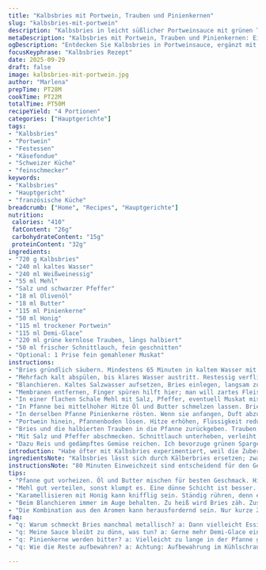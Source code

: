 ```yaml
---
title: "Kalbsbries mit Portwein, Trauben und Pinienkernen"
slug: "kalbsbries-mit-portwein"
description: "Kalbsbries in leicht süßlicher Portweinsauce mit grünen Trauben und gerösteten Pinienkernen. Entrahmt von Röstaromen und feiner Kräuternote der Schnittlauch, ein aromatisches Hauptgericht für vier Personen. Die Zubereitung braucht Geduld bei der Vorbehandlung des Wirsingbries, anschließendes Blanchieren verleiht zarte Struktur. Das Andicken der Sauce mit handelsüblichem Demi-Glace ergibt Tiefe. Honig liefert die karamellige Basis, der Portwein setzt fruchtige Highlights. Vorsicht mit der Hitze: Bratzeit genau beobachten, sonst zu trocken. Klassisch mit Reis und knackigem Gemüse serviert, dabei auf die Konsistenz der Beilagen achten."
metaDescription: "Kalbsbries mit Portwein, Trauben und Pinienkernen: Ein aromatisches Hauptgericht, perfekt für Feinschmecker und besondere Anlässe."
ogDescription: "Entdecken Sie Kalbsbries in Portweinsauce, ergänzt mit Trauben und Pinienkernen – ein festliches Gericht mit zarter Textur und intensiven Aromen."
focusKeyphrase: "Kalbsbries Rezept"
date: 2025-09-29
draft: false
image: kalbsbries-mit-portwein.jpg
author: "Marlena"
prepTime: PT28M
cookTime: PT22M
totalTime: PT50M
recipeYield: "4 Portionen"
categories: ["Hauptgerichte"]
tags:
- "Kalbsbries"
- "Portwein"
- "Festessen"
- "Käsefondue"
- "Schweizer Küche"
- "feinschmecker"
keywords:
- "Kalbsbries"
- "Hauptgericht"
- "französische Küche"
breadcrumb: ["Home", "Recipes", "Hauptgerichte"]
nutrition: 
 calories: "410"
 fatContent: "26g"
 carbohydrateContent: "15g"
 proteinContent: "32g"
ingredients:
- "720 g Kalbsbries"
- "240 ml kaltes Wasser"
- "240 ml Weißweinessig"
- "55 ml Mehl"
- "Salz und schwarzer Pfeffer"
- "18 ml Olivenöl"
- "18 ml Butter"
- "115 ml Pinienkerne"
- "50 ml Honig"
- "115 ml trockener Portwein"
- "115 ml Demi-Glace"
- "220 ml grüne kernlose Trauben, längs halbiert"
- "50 ml frischer Schnittlauch, fein geschnitten"
- "Optional: 1 Prise fein gemahlener Muskat"
instructions:
- "Bries gründlich säubern. Mindestens 65 Minuten in kaltem Wasser mit Essig einweichen. Wichtig: Verunreinigungen und Blut aus dem Gewebe lösen. Kühlung erforderlich, um Frische zu erhalten."
- "Mehrfach kalt abspülen, bis klares Wasser austritt. Restessig verfliegt."
- "Blanchieren. Kaltes Salzwasser aufsetzen, Bries einlegen, langsam zum Kochen bringen. 10-12 Minuten bei milder Blasenbildung, bis die Textur fest, aber noch elastisch ist. Sofort in Eiswasser abschrecken für Stoppen des Garprozesses und damit weiße Farbe bleibt."
- "Membranen entfernen, Finger spüren hilft hier; man will zartes Fleisch sehen, keine faserigen Hüllen. Bries in dünne Scheiben schneiden, etwa 1 cm dick – zu dick wird zäh, zu dünn verliert Biss."
- "In einer flachen Schale Mehl mit Salz, Pfeffer, eventuell Muskat mischen. Bries darin wenden, überschüssiges Mehl abschütteln, sonst brennt es in der Pfanne an."
- "In Pfanne bei mittelhoher Hitze Öl und Butter schmelzen lassen. Bries darin jeweils 2 ½ Minuten pro Seite anbraten. Farbe aufmerksam beobachten, sie sollte schön goldbraun werden, nicht dunkelbraun oder schwarz. Herausnehmen, kurz ruhen lassen, warm halten unter Alufolie."
- "In derselben Pfanne Pinienkerne rösten. Wenn sie anfangen, Duft abzugeben und leicht braun werden, Honig zugeben. Rühren, bis die Mischung blubbert und karamellisiert. Hier ist Timing wichtig: nicht verbrennen lassen."
- "Portwein hinein, Pfannenboden lösen. Hitze erhöhen, Flüssigkeit reduzieren auf etwa die Hälfte. Dann die Demi-Glace unterrühren. Eine dicke, glänzende Sauce entsteht. Am besten regelmäßig rühren, um Anbrennen zu vermeiden."
- "Bries und die halbierten Trauben in die Pfanne zurückgeben. Trauben bringen frische Säure und leichte Süße, lösen das Geschmacksspiel auf. Nur erwärmen, maximal 1-2 Minuten, Farbe der Trauben soll frisch bleiben, Bries zart wärmen."
- "Mit Salz und Pfeffer abschmecken. Schnittlauch unterheben, verleiht Frische und Grün. Sofort servieren, damit die Sauce nicht einfriert oder austrocknet."
- "Dazu Reis und gedämpftes Gemüse reichen. Ich bevorzuge grünen Spargel oder junge Karotten. Wichtig: Gemüse knackig, Reis locker. Ein schweres Kartoffelpüree würde erdrücken, finde ich."
introduction: "Habe öfter mit Kalbsbries experimentiert, weil die Zubereitung nicht überall gelingt – entweder zäh oder muffig. Der Trick liegt im langen Einweichen in Essigwasser, danach wirklich gründlich spülen. Blanchieren bei niedriger Temperatur für feste aber nicht harte Konsistenz, sonst zerfällt es. Beim Braten Öl und Butter kombinieren, gibt sowohl hohe Brattemperatur als auch Aromatik. Honig zum Karamellisieren, dann Portwein für die fruchtige Note. Die Trauben bringen einen interessanten, frischen Gegensatz. Immer darauf achten, dass der Bries nicht zu lange liegt, sonst wird er trocken und verliert den Biss. Schnittlauch optional, aber wichtig für die Frische. Klassiker mit Reis und Gemüse, vorher einmal Dosierung bei Pinienkernen testen – zu lange gemischt schmecken sie schnell gammel. Würze lieber schrittweise. Die reduzierten Flüssigkeiten und die karamellisierte Oberfläche sorgen für eine samtige Textur und konzentrierten Geschmack."
ingredientsNote: "Kalbsbries lässt sich durch Kälberbries ersetzen; zwar etwas fester, aber funktioniert. Wer keine Demi-Glace findet, kann Rinderfond nehmen, anschließend mit Zitronensaft und etwas Tomatenmark verfeinern zum Ausgleich. Weißer Portwein ist wichtig, roter verändert den Geschmack zu süß. Trauben dürfen nicht zu reif sein, sonst zerfallen sie in der Sauce. Honig sollte nicht zu dunkel sein, sonst verbrennt er leicht; alternativ Ahornsirup verwenden. Pinienkerne sind einfach zum Rösten, aber vorsicht bei Hitze – schneller Kontrollverlust bedeutet Bitterstoffe. Frischer Schnittlauch gibt den letzten Akzent; getrockneter ist zu schwach. Die Mehlschicht muss dünn sein, sonst wird Bries rundherum eine feste Kruste, die Mundgefühl stört."
instructionsNote: "80 Minuten Einweichzeit sind entscheidend für den Geschmack und die Textur des Bries. Das Blanchieren passiert nicht in großer Hitze, sondern langsam – das verhindert das Auslaugen von Aromen. Membranen entfernen fühlt sich anfangs ungewohnt an, mit etwas Übung bekommt man es fix hin, am besten mit Küchentuch angreifen. Beim Anbraten auf mittelhoher Hitze bleiben, sonst verbrennt das Mehl. Pinienkerne bis leicht goldgelb rösten, riecht intensiv und nussig, wenn diese Note fehlt, eher zu kurz gewesen. Honig direkt in die heiße Pfanne geben, hört sich an wie ein leises Blubbern, wenn Karamell entsteht. Portwein und Demi-Glace brauchen etwas Zeit zum Eindicken – wartet geduldig, sonst bleibt die Sauce zu flüssig. Trauben nur kurz erwärmen, sonst verlieren sie Biss und frische Farbe. Die Schnittlauchnote am Ende sorgt für Frische. Sauce während des Reduzierens aufmerksam beobachten, oben bildet sich schneller leichte Haut – mit Schneebesen unterrühren. Die Kombination war für mich erst ungewohnt, jetzt liebe ich den Kontrast zwischen Süße, Säure und der zarten Textur."
tips:
- "Pfanne gut vorheizen. Öl und Butter mischen für besten Geschmack. Hitze aber nie zu hoch einstellen. Mag das Aroma beim Braten. Das Bries wird knusprig und zart. Thermometer nicht brauchbar. Fingerfertigkeit ist wichtig. Farben korrekt beobachten."
- "Mehl gut verteilen, sonst klumpt es. Eine dünne Schicht ist besser. Bei der Vorbereitung Zeit nehmen. Erst wenn die Konsistenz stimmt, weiterarbeiten. Dann jeder Biss ist herrlich. Trauben müssen frisch sein. Zu reife Trauben zerfallen schnell."
- "Karamellisieren mit Honig kann knifflig sein. Ständig rühren, denn es wird schnell dunkel. Dunkel werden = bitter. Stückchenweise ausprobieren. Auch Aromen intensivieren kann gut sein beim Kochen. Alternative Honig: Ahornsirup, aber auch Dosierung beobachten."
- "Beim Blanchieren immer im Auge behalten. Zu heiß wird Bries zäh. Zusammen mit harten Zutaten nicht direkt kombinieren. Hitze überwiegt sonst. Zuerst die weicheren Zutaten anbraten. Der Geschmack entfaltet sich richtig. Den Fischfond oft ersetzen, funktioniert gut."
- "Die Kombination aus den Aromen kann herausfordernd sein. Nur kurze Zeit mit Trauben, ansonsten verlieren sie die Frische. Schnittlauch erst am Ende hinzufügen für mehr Grün. All diese Schritte sind entscheidend für ein gelungenes Gericht."
faq:
- "q: Warum schmeckt Bries manchmal metallisch? a: Dann vielleicht Essigwasser nicht oft genug gewechselt. Frisch bleibt der Geschmack. Bei der Blanchierung nicht auf Temperatur übertreiben. Hilfreich bei der Zubereitung."
- "q: Meine Sauce bleibt zu dünn, was tun? a: Gerne mehr Demi-Glace einreduzieren. Das hilft der Konsistenz. Oder eine stärkere Brühe verwenden. Der Geschmack intensiviert sich mit der richtigen Technik. Mit Mut arbeiten."
- "q: Pinienkerne werden bitter? a: Vielleicht zu lange in der Pfanne gelassen. Temperatur senken und besser rühren. Aromen dabei aufpassen, leicht anrösten gibt den besten Effekt. Pinienkerne sind heikel, lieber mehr im Blick."
- "q: Wie die Reste aufbewahren? a: Achtung: Aufbewahrung im Kühlschrank geht gut, aber selten länger. Manchmal kurz in Butter anbraten. Macht eine köstliche Vorspeise. Die Reste behalten ihren Geschmack. Immer frisch essen."

---
```

